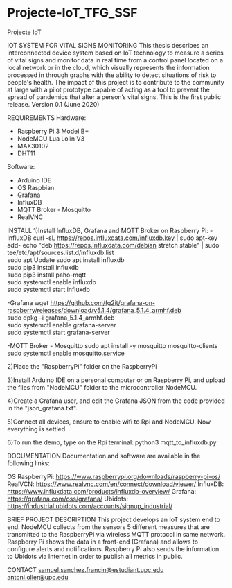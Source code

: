 # Projecte-IoT_TFG_SSF
Projecte IoT


IOT SYSTEM FOR VITAL SIGNS MONITORING
This thesis describes an interconnected device system based on IoT technology to measure a series of vital signs and monitor data in real time from a control panel located on a local network or in the cloud, which visually represents the information processed in through graphs with the ability to detect situations of risk to people's health.
The impact of this project is to contribute to the community at large with a pilot prototype capable of acting as a tool to prevent the spread of pandemics that alter a person’s vital signs.
This is the first public release. Version 0.1 (June 2020)


REQUIREMENTS
Hardware:
- Raspberry Pi 3 Model B+
- NodeMCU Lua Lolin V3
- MAX30102
- DHT11

Software:
- Arduino IDE
- OS Raspbian
- Grafana
- InfluxDB
- MQTT Broker - Mosquitto
- RealVNC


INSTALL
1)Install InfluxDB, Grafana and MQTT Broker on Raspberry Pi:
-InfluxDB
curl -sL https://repos.influxdata.com/influxdb.key | sudo apt-key add-
echo "deb https://repos.influxdata.com/debian stretch stable" | sudo tee/etc/apt/sources.list.d/influxdb.list							
sudo apt Update
sudo apt install influxdb  								
sudo pip3 install influxdb						
sudo pip3 install paho-mqtt						
sudo systemctl enable influxdb						
sudo systemctl start influxdb	

-Grafana
wget https://github.com/fg2it/grafana-on-raspberry/releases/download/v5.1.4/grafana_5.1.4_armhf.deb		
sudo dpkg –i grafana_5.1.4_armhf.deb					
sudo systemctl enable grafana-server					
sudo systemctl start grafana-server
						
-MQTT Broker - Mosquitto
sudo apt install -y mosquitto mosquitto-clients			
sudo systemctl enable mosquitto.service

2)Place the "RaspberryPi" folder on the RaspberryPi

3)Install Arduino IDE on a personal computer or on Raspberry Pi, and upload the files from "NodeMCU" folder to the microcontroller NodeMCU.

4)Create a Grafana user, and edit the Grafana JSON from the code provided in the "json_grafana.txt".

5)Connect all devices, ensure to enable wifi to Rpi and NodeMCU. Now everything is settled.

6)To run the demo, type on the Rpi terminal:
python3 mqtt_to_influxdb.py


DOCUMENTATION
Documentation and software are available in the following links:

OS RaspberryPi: https://www.raspberrypi.org/downloads/raspberry-pi-os/
RealVCN: https://www.realvnc.com/en/connect/download/viewer/
InfluxDB: https://www.influxdata.com/products/influxdb-overview/
Grafana: https://grafana.com/oss/grafana/
Ubidots: https://industrial.ubidots.com/accounts/signup_industrial/


BRIEF PROJECT DESCRIPTION
This project develops an IoT system end to end.
NodeMCU collects from the sensors 5 different measures that are transmitted to the RaspberryPi via wireless MQTT protocol in same network.
Raspberry Pi shows the data in a front-end (Grafana) and allows to configure alerts and notifications.
Raspberry Pi also sends the information to Ubidots via Internet in order to publish all metrics in public.


CONTACT
samuel.sanchez.francin@estudiant.upc.edu
antoni.oller@upc.edu
